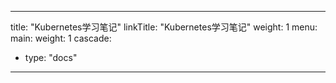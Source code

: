 
---
title: "Kubernetes学习笔记"
linkTitle: "Kubernetes学习笔记"
weight: 1
menu:
  main:
    weight: 1
cascade:
- type: "docs"
---
